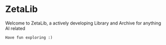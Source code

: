 # ZetaLib

Welcome to ZetaLib, a actively developing Library and Archive for anything AI related

```
Have fun exploring :)
```
